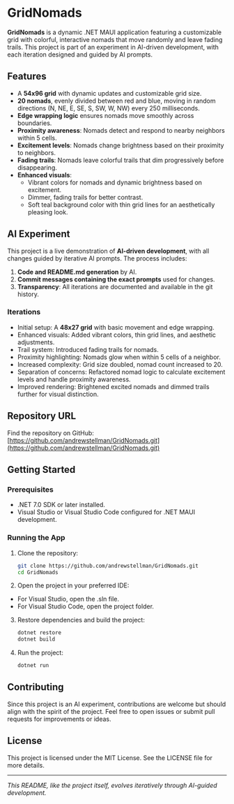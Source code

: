 # GridNomads

**GridNomads** is a dynamic .NET MAUI application featuring a customizable grid with colorful, interactive nomads that move randomly and leave fading trails. This project is part of an experiment in AI-driven development, with each iteration designed and guided by AI prompts.

## Features
- A **54x96 grid** with dynamic updates and customizable grid size.
- **20 nomads**, evenly divided between red and blue, moving in random directions (N, NE, E, SE, S, SW, W, NW) every 250 milliseconds.
- **Edge wrapping logic** ensures nomads move smoothly across boundaries.
- **Proximity awareness**: Nomads detect and respond to nearby neighbors within 5 cells.
- **Excitement levels**: Nomads change brightness based on their proximity to neighbors.
- **Fading trails**: Nomads leave colorful trails that dim progressively before disappearing.
- **Enhanced visuals**:
  - Vibrant colors for nomads and dynamic brightness based on excitement.
  - Dimmer, fading trails for better contrast.
  - Soft teal background color with thin grid lines for an aesthetically pleasing look.

## AI Experiment
This project is a live demonstration of **AI-driven development**, with all changes guided by iterative AI prompts. The process includes:
1. **Code and README.md generation** by AI.
2. **Commit messages containing the exact prompts** used for changes.
3. **Transparency**: All iterations are documented and available in the git history.

### Iterations
- Initial setup: A **48x27 grid** with basic movement and edge wrapping.
- Enhanced visuals: Added vibrant colors, thin grid lines, and aesthetic adjustments.
- Trail system: Introduced fading trails for nomads.
- Proximity highlighting: Nomads glow when within 5 cells of a neighbor.
- Increased complexity: Grid size doubled, nomad count increased to 20.
- Separation of concerns: Refactored nomad logic to calculate excitement levels and handle proximity awareness.
- Improved rendering: Brightened excited nomads and dimmed trails further for visual distinction.

## Repository URL
Find the repository on GitHub:  
[https://github.com/andrewstellman/GridNomads.git](https://github.com/andrewstellman/GridNomads.git)

## Getting Started
### Prerequisites
- .NET 7.0 SDK or later installed.
- Visual Studio or Visual Studio Code configured for .NET MAUI development.

### Running the App
1. Clone the repository:
   ```bash
   git clone https://github.com/andrewstellman/GridNomads.git
   cd GridNomads
   ```
2. Open the project in your preferred IDE:
* For Visual Studio, open the .sln file.
* For Visual Studio Code, open the project folder.

3. Restore dependencies and build the project:
   ```bash
   dotnet restore
   dotnet build
   ```

4. Run the project:
   ```bash
   dotnet run
   ```

## Contributing
Since this project is an AI experiment, contributions are welcome but should align with the spirit of the project. Feel free to open issues or submit pull requests for improvements or ideas.

## License
This project is licensed under the MIT License. See the LICENSE file for more details.

---

_This README, like the project itself, evolves iteratively through AI-guided development._
